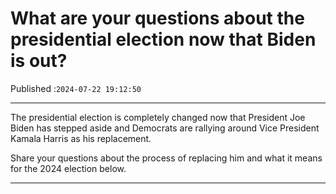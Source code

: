 # What are your questions about the presidential election now that Biden is out?

Published :`2024-07-22 19:12:50`

---

The presidential election is completely changed now that President Joe Biden has stepped aside and Democrats are rallying around Vice President Kamala Harris as his replacement.

Share your questions about the process of replacing him and what it means for the 2024 election below.

---

